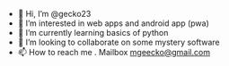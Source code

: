 - 👋 Hi, I’m @gecko23
- 👀 I’m interested in web apps and android app (pwa)
- 🌱 I’m currently learning basics of python
- 💞️ I’m looking to collaborate on some mystery software
- 📫 How to reach me . Mailbox 
mgeecko@gmail.com
<!---
gecko23/gecko23 is a ✨ special ✨ repository because its `README.md` (this file) appears on your GitHub profile.
You can click the Preview link to take a look at your changes.
--->
